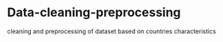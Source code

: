 # Data-cleaning-preprocessing
cleaning and preprocessing of  dataset based on countries characteristics
